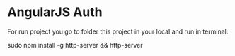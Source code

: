 AngularJS Auth
==============================

For run project you go to folder this project in your local and run in terminal:

sudo npm install -g http-server && http-server

